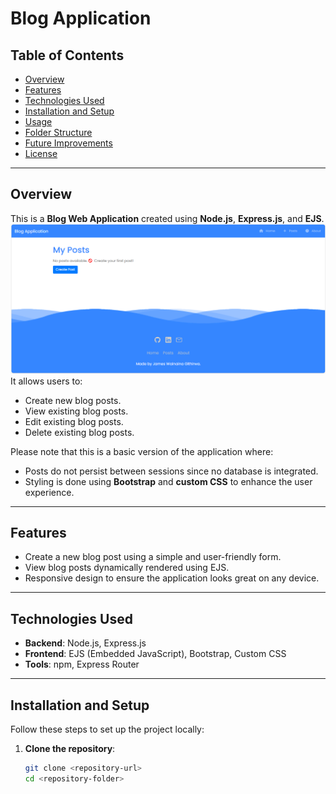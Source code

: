 # Blog Application

## Table of Contents
- [Overview](#overview)
- [Features](#features)
- [Technologies Used](#technologies-used)
- [Installation and Setup](#installation-and-setup)
- [Usage](#usage)
- [Folder Structure](#folder-structure)
- [Future Improvements](#future-improvements)
- [License](#license)

---

## Overview
This is a **Blog Web Application** created using **Node.js**, **Express.js**, and **EJS**. 
![Homepage Screenshot](public/images/home.png)
It allows users to:
- Create new blog posts.
- View existing blog posts.
- Edit existing blog posts.
- Delete existing blog posts.

Please note that this is a basic version of the application where:
- Posts do not persist between sessions since no database is integrated.
- Styling is done using **Bootstrap** and **custom CSS** to enhance the user experience.

---

## Features
- Create a new blog post using a simple and user-friendly form.
- View blog posts dynamically rendered using EJS.
- Responsive design to ensure the application looks great on any device.

---

## Technologies Used
- **Backend**: Node.js, Express.js
- **Frontend**: EJS (Embedded JavaScript), Bootstrap, Custom CSS
- **Tools**: npm, Express Router

---

## Installation and Setup
Follow these steps to set up the project locally:

1. **Clone the repository**:
   ```bash
   git clone <repository-url>
   cd <repository-folder>
